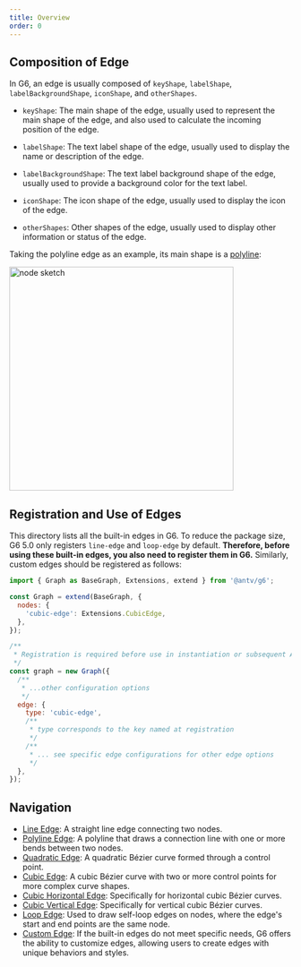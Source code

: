 ```yaml
---
title: Overview
order: 0
---
```


## Composition of Edge

In G6, an edge is usually composed of `keyShape`, `labelShape`, `labelBackgroundShape`, `iconShape`, and `otherShapes`.

- `keyShape`: The main shape of the edge, usually used to represent the main shape of the edge, and also used to calculate the incoming position of the edge.

- `labelShape`: The text label shape of the edge, usually used to display the name or description of the edge.

- `labelBackgroundShape`: The text label background shape of the edge, usually used to provide a background color for the text label.

- `iconShape`: The icon shape of the edge, usually used to display the icon of the edge.

- `otherShapes`: Other shapes of the edge, usually used to display other information or status of the edge.

Taking the polyline edge as an example, its main shape is a [polyline](/en/apis/shape/polyline-style-props):

<img src="https://mdn.alipayobjects.com/huamei_qa8qxu/afts/img/A*K4cPQLZ-86gAAAAAAAAAAAAADmJ7AQ/original" alt="node sketch" width="400" />

## Registration and Use of Edges

This directory lists all the built-in edges in G6. To reduce the package size, G6 5.0 only registers `line-edge` and `loop-edge` by default. **Therefore, before using these built-in edges, you also need to register them in G6.** Similarly, custom edges should be registered as follows:

```javascript
import { Graph as BaseGraph, Extensions, extend } from '@antv/g6';

const Graph = extend(BaseGraph, {
  nodes: {
    'cubic-edge': Extensions.CubicEdge,
  },
});

/**
 * Registration is required before use in instantiation or subsequent API calls
 */
const graph = new Graph({
  /**
   * ...other configuration options
   */
  edge: {
    type: 'cubic-edge',
    /**
     * type corresponds to the key named at registration
     */
    /**
     * ... see specific edge configurations for other edge options
     */
  },
});
```

## Navigation

- [Line Edge](./LineEdge.en.md): A straight line edge connecting two nodes.
- [Polyline Edge](./PolylineEdge.en.md): A polyline that draws a connection line with one or more bends between two nodes.
- [Quadratic Edge](./QuadraticEdge.en.md): A quadratic Bézier curve formed through a control point.
- [Cubic Edge](./CubicEdge.en.md): A cubic Bézier curve with two or more control points for more complex curve shapes.
- [Cubic Horizontal Edge](./CubicHorizontalEdge.en.md): Specifically for horizontal cubic Bézier curves.
- [Cubic Vertical Edge](./CubicVerticalEdge.en.md): Specifically for vertical cubic Bézier curves.
- [Loop Edge](./LoopEdge.en.md): Used to draw self-loop edges on nodes, where the edge's start and end points are the same node.
- [Custom Edge](./CustomEdge.en.md): If the built-in edges do not meet specific needs, G6 offers the ability to customize edges, allowing users to create edges with unique behaviors and styles.
